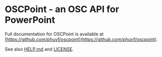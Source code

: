 # OSCPoint - an OSC API for PowerPoint

Full documentation for OSCPoint is available at [https://github.com/phuvf/oscpoint](https://github.com/phuvf/oscpoint).

See also [HELP.md](./companion/HELP.md) and [LICENSE](./LICENSE).